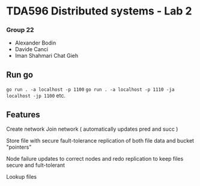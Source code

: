 # TDA596 Distributed systems - Lab 2

### Group 22
- Alexander Bodin
- Davide Canci
- Iman Shahmari Chat Gieh


## Run go
``` go run . -a localhost -p 1100 ```
``` go run . -a localhost -p 1110 -ja localhost -jp 1100 ```
etc.


## Features

Create network
Join network ( automatically updates pred and succ )

Store file with secure fault-tolerance replication of both file data and bucket "pointers"

Node failure updates to correct nodes and redo replication to keep files secure and fult-tolerant

Lookup files